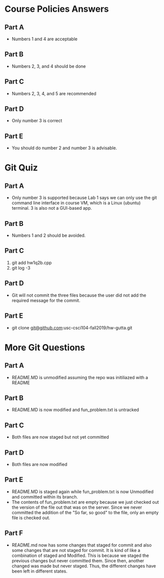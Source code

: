 # Course Policies Answers  
## Part A
* Numbers 1 and 4 are acceptable
## Part B
* Numbers 2, 3, and 4 should be done
## Part C
* Numbers 2, 3, 4, and 5 are recommended
## Part D
* Only number 3 is correct
## Part E
* You should do number 2 and number 3 is advisable.
# 
# Git Quiz
## Part A
* Only number 3 is supported because Lab 1 says we can only use the git command line interface in course VM, which is a Linux (ubuntu) terminal. 3 is also not a GUI-based app.
## Part B
* Numbers 1 and 2 should be avoided.
## Part C
1. git add hw1q2b.cpp
2. git log -3
## Part D
* Git will not commit the three files because the user did not add the required message for the commit.
## Part E
* git clone git@github.com:usc-csci104-fall2019/hw-gutta.git
#
# More Git Questions
## Part A
* README.MD is unmodified assuming the repo was initiliazed with a README
## Part B
* README.MD is now modified and fun_problem.txt is untracked
## Part C
* Both files are now staged but not yet committed
## Part D
* Both files are now modified
## Part E
* README.MD is staged again while fun_problem.txt is now Unmodified and committed within its branch.
* The contents of fun_problem.txt are empty because we just checked out the version of the file out that was on the server. Since we never committed the addition of the "So far, so good" to the file, only an empty file is checked out. 
## Part F
* README.md now has some changes that staged for commit and also some changes that are not staged for commit. It is kind of like a combination of staged and Modified. This is because we staged the previous changes but never committed them. Since then, another changed was made but never staged. Thus, the different changes have been left in different states.